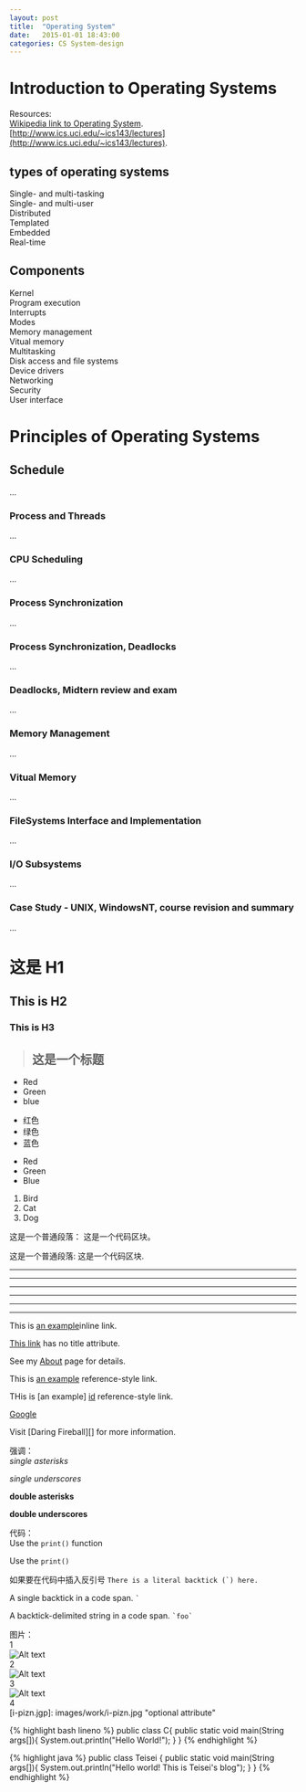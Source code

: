```yaml
---
layout: post
title:  "Operating System"
date:   2015-01-01 18:43:00
categories: CS System-design 
---
```


# Introduction to Operating Systems  

Resources:  
[Wikipedia link to Operating System](https://en.wikipedia.org/wiki/Operating_system "link").  
[http://www.ics.uci.edu/~ics143/lectures](http://www.ics.uci.edu/~ics143/lectures).  


## types of operating systems  
Single- and multi-tasking  
Single- and multi-user  
Distributed  
Templated  
Embedded  
Real-time  

## Components  
Kernel  
Program execution  
Interrupts  
Modes  
Memory management  
Vitual memory  
Multitasking  
Disk access and file systems  
Device drivers  
Networking  
Security  
User interface  


# Principles of Operating Systems  

## Schedule  
...  
### Process and Threads  
...  
### CPU Scheduling  
...  
### Process Synchronization  
...  
### Process Synchronization, Deadlocks  
...    
### Deadlocks, Midtern review and exam  
...  
### Memory Management  
...  
### Vitual Memory  
...  
### FileSystems Interface and Implementation  
...  
### I/O Subsystems  
...  
### Case Study - UNIX, WindowsNT, course revision and summary  
...  
  












# 这是 H1   
## This is H2   
### This is H3

>## 这是一个标题

* Red
* Green
* blue

- 红色
- 绿色
- 蓝色

+ Red
+ Green
+ Blue

1. Bird
2. Cat
3. Dog

这是一个普通段落：
    这是一个代码区块。
    
这是一个普通段落:
    这是一个代码区块.
    
***
* * *
*****
* * * * *
- - -
--------------------

This is [an example](http://teisei.github.io "Title")inline link.

[This link](http://teisei.github.io) has no title attribute.

See my [About](/about/) page for details.

This is [an example][id] reference-style link.

THis is [an example] [id] reference-style link.

[id]: http://example.com/ "optional title here"

[Google][]

[Google]: http://www.google.com

Visit [Daring Fireball][]  for more information.


强调：  
*single asterisks*

_single underscores_

**double asterisks**

__double underscores__


代码：  
Use the `print()` function  

<p>Use the <code>print()</code></p>

如果要在代码中插入反引号
``There is a literal backtick (`) here.``

A single backtick in a code span. `` ` ``

A backtick-delimited string in a code span. `` `foo` ``



图片：   
1  
![Alt text](images/work/i-pizn.jpg)     
2  
![Alt text](images/work/Campus_App.png "Optional title")   
3   
![Alt text][id]    
4    
[i-pizn.jgp]: images/work/i-pizn.jpg   "optional attribute"




{% highlight bash lineno %}
public class C{
    public static void main(String args[]){
        System.out.println("Hello World!");
    }
}
{% endhighlight %}



{% highlight java %}
public class Teisei {
    public static void main(String args[]){
        System.out.println("Hello world! This is Teisei's blog");
    }
}
{% endhighlight %}